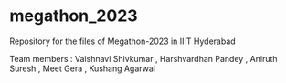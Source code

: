 # megathon_2023
Repository for the files of Megathon-2023 in IIIT Hyderabad


Team members : Vaishnavi Shivkumar , Harshvardhan Pandey , Aniruth Suresh , Meet Gera , Kushang Agarwal
